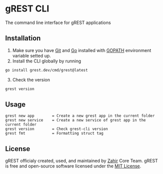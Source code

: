 # gREST CLI

The command line interface for gREST applications

## Installation

1. Make sure you have [Git](https://git-scm.com) and [Go](https://go.dev) installed with [GOPATH](https://pkg.go.dev/cmd/go#hdr-GOPATH_environment_variable) environment variable setted up.
2. Install the CLI globally by running
```bash
go install grest.dev/cmd/grest@latest
```
3. Check the version
```bash
grest version
```

## Usage

```
grest new app        = Create a new grest app in the current folder
grest new service    = Create a new service of grest app in the current folder
grest version        = Check grest-cli version
grest fmt            = Formatting struct tag
```

## License

gREST officialy created, used, and maintained by [Zahir](https://zahiraccounting.com) Core Team. gREST is free and open-source software licensed under the [MIT License](https://github.com/zahir-core/grest-cli/blob/main/LICENSE).
